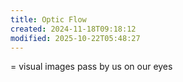 ```yaml
---
title: Optic Flow
created: 2024-11-18T09:18:12
modified: 2025-10-22T05:48:27
---
```


= visual images pass by us on our eyes
